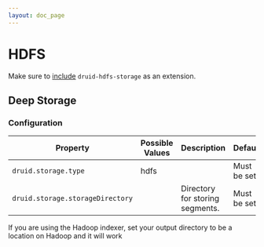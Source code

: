 ```yaml
---
layout: doc_page
---
```


# HDFS

Make sure to [include](../../operations/including-extensions.html) `druid-hdfs-storage` as an extension.

## Deep Storage 

### Configuration

|Property|Possible Values|Description|Default|
|--------|---------------|-----------|-------|
|`druid.storage.type`|hdfs||Must be set.|
|`druid.storage.storageDirectory`||Directory for storing segments.|Must be set.|

If you are using the Hadoop indexer, set your output directory to be a location on Hadoop and it will work

